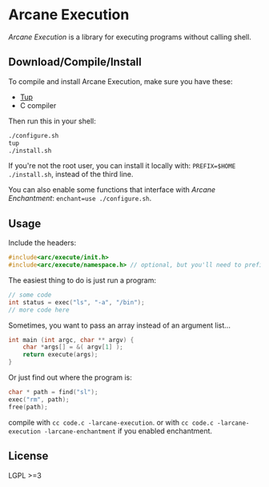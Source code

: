 Arcane Execution
================

*Arcane Execution* is a library for executing programs
without calling shell.

## Download/Compile/Install

To compile and install Arcane Execution, make sure you have these:
 * [Tup](http://gittup.org/tup/)
 * C compiler

Then run this in your shell:
```sh
./configure.sh
tup
./install.sh
```

If you're not the root user, you can install it locally with:
`PREFIX=$HOME ./install.sh`, instead of the third line.

You can also enable some functions that interface with *Arcane Enchantment*:
`enchant=use ./configure.sh`.


## Usage

Include the headers:
```c
#include<arc/execute/init.h>
#include<arc/execute/namespace.h> // optional, but you'll need to prefix everything with arcane_
```

The easiest thing to do is just run a program:
```c
// some code
int status = exec("ls", "-a", "/bin");
// more code here
```

Sometimes, you want to pass an array instead of an argument list...
```c
int main (int argc, char ** argv) {
    char *args[] = &( argv[1] );
    return execute(args);
}
```

Or just find out where the program is:
```c
char * path = find("sl");
exec("rm", path);
free(path);
```

compile with `cc code.c -larcane-execution`.
or with `cc code.c -larcane-execution -larcane-enchantment` if you enabled enchantment.

## License

LGPL >=3
